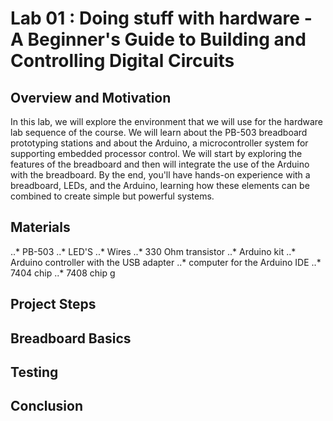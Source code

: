 # Lab 01 : Doing stuff with hardware - A Beginner's Guide to Building and Controlling Digital Circuits

## Overview and Motivation

In this lab, we will explore the environment that we will use for the hardware lab sequence of the course. We will learn about the PB-503 breadboard prototyping stations and about the Arduino, a microcontroller system for supporting embedded processor control. We will start by exploring the features of the breadboard and then will integrate the use of the Arduino with the breadboard. By the end, you'll have hands-on experience with a breadboard, LEDs, and the Arduino, learning how these elements can be combined to create simple but powerful systems.


## Materials 

..* PB-503
..* LED'S
..* Wires
..* 330 Ohm transistor 
..* Arduino kit
..* Arduino controller with the USB adapter
..* computer for the Arduino IDE
..* 7404 chip
..* 7408 chip g 



## Project Steps

## Breadboard Basics


## Testing

## Conclusion




